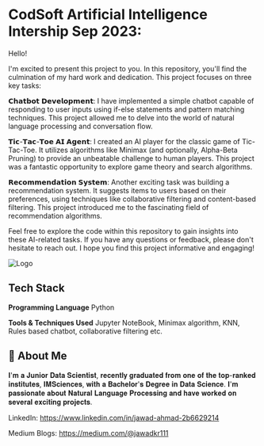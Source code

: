 
# CodSoft Artificial Intelligence Intership Sep 2023:

Hello!

I'm excited to present this project to you. In this repository, you'll find the culmination of my hard work and dedication. This project focuses on three key tasks:

𝗖𝗵𝗮𝘁𝗯𝗼𝘁 𝗗𝗲𝘃𝗲𝗹𝗼𝗽𝗺𝗲𝗻𝘁: I have implemented a simple chatbot capable of responding to user inputs using if-else statements and pattern matching techniques. This project allowed me to delve into the world of natural language processing and conversation flow.

𝗧𝗶𝗰-𝗧𝗮𝗰-𝗧𝗼𝗲 𝗔𝗜 𝗔𝗴𝗲𝗻𝘁: I created an AI player for the classic game of Tic-Tac-Toe. It utilizes algorithms like Minimax (and optionally, Alpha-Beta Pruning) to provide an unbeatable challenge to human players. This project was a fantastic opportunity to explore game theory and search algorithms.

𝗥𝗲𝗰𝗼𝗺𝗺𝗲𝗻𝗱𝗮𝘁𝗶𝗼𝗻 𝗦𝘆𝘀𝘁𝗲𝗺: Another exciting task was building a recommendation system. It suggests items to users based on their preferences, using techniques like collaborative filtering and content-based filtering. This project introduced me to the fascinating field of recommendation algorithms.

Feel free to explore the code within this repository to gain insights into these AI-related tasks. If you have any questions or feedback, please don't hesitate to reach out. I hope you find this project informative and engaging!



![Logo](https://www.zdnet.com/a/img/resize/1b0f3a471607ff123236026b04b964e1853ed41b/2023/04/05/e0478a88-b3ed-4516-8459-e0b919b4b2bc/artificial-intelligence.jpg?auto=webp&fit=crop&height=900&width=1200)


## Tech Stack

**Programming Language** Python 

**Tools & Techniques Used** Jupyter NoteBook, Minimax algorithm, KNN, Rules based chatbot, collaborative filtering etc.

## 🚀 About Me
𝐈'𝐦 𝐚 𝐉𝐮𝐧𝐢𝐨𝐫 𝐃𝐚𝐭𝐚 𝐒𝐜𝐢𝐞𝐧𝐭𝐢𝐬𝐭, 𝐫𝐞𝐜𝐞𝐧𝐭𝐥𝐲 𝐠𝐫𝐚𝐝𝐮𝐚𝐭𝐞𝐝 𝐟𝐫𝐨𝐦 𝐨𝐧𝐞 𝐨𝐟 𝐭𝐡𝐞 𝐭𝐨𝐩-𝐫𝐚𝐧𝐤𝐞𝐝 𝐢𝐧𝐬𝐭𝐢𝐭𝐮𝐭𝐞𝐬, 𝐈𝐌𝐒𝐜𝐢𝐞𝐧𝐜𝐞𝐬, 𝐰𝐢𝐭𝐡 𝐚 𝐁𝐚𝐜𝐡𝐞𝐥𝐨𝐫'𝐬 𝐃𝐞𝐠𝐫𝐞𝐞 𝐢𝐧 𝐃𝐚𝐭𝐚 𝐒𝐜𝐢𝐞𝐧𝐜𝐞. 𝐈'𝐦 𝐩𝐚𝐬𝐬𝐢𝐨𝐧𝐚𝐭𝐞 𝐚𝐛𝐨𝐮𝐭 𝐍𝐚𝐭𝐮𝐫𝐚𝐥 𝐋𝐚𝐧𝐠𝐮𝐚𝐠𝐞 𝐏𝐫𝐨𝐜𝐞𝐬𝐬𝐢𝐧𝐠 𝐚𝐧𝐝 𝐡𝐚𝐯𝐞 𝐰𝐨𝐫𝐤𝐞𝐝 𝐨𝐧 𝐬𝐞𝐯𝐞𝐫𝐚𝐥 𝐞𝐱𝐜𝐢𝐭𝐢𝐧𝐠 𝐩𝐫𝐨𝐣𝐞𝐜𝐭𝐬.

LinkedIn: https://www.linkedin.com/in/jawad-ahmad-2b6629214

Medium Blogs: https://medium.com/@jawadkr111

